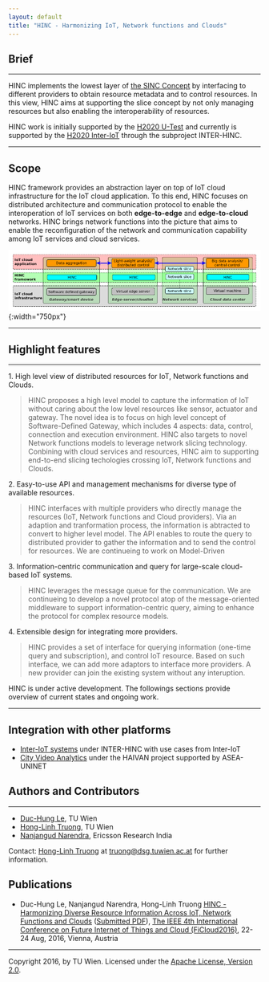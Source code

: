 ```yaml
---
layout: default
title: "HINC - Harmonizing IoT, Network functions and Clouds"
---
```



## Brief

---

HINC implements the lowest layer of [the SINC Concept](http://sincconcept.github.io) by interfacing to different providers to obtain resource metadata and to control resources. In this view, HINC aims at supporting the slice concept by not only managing resources but also enabling the interoperability of resources.

HINC work is initially supported by the [H2020 U-Test](www.u-test.eu) and currently is supported by the [H2020 Inter-IoT](http://www.inter-iot-project.eu/) through the subproject INTER-HINC.  


----

## Scope

HINC framework provides an abstraction layer on top of IoT cloud infrastructure for the IoT cloud application. To this end, HINC focuses on distributed architecture and communication protocol to enable the interoperation of IoT services on both **edge-to-edge** and **edge-to-cloud** networks. HINC brings network functions into the picture that aims to enable the reconfiguration of the network and communication capability among IoT services and cloud services.

![scope](images/scope.png "The deployment scope of HINC framework"){:width="750px"}




----

## Highlight features
----
  
1\. High level view of distributed resources for IoT, Network functions and Clouds.

> HINC proposes a high level model to capture the information of IoT without caring about the low level resources like sensor, actuator and gateway. The novel idea is to focus on high level concept of Software-Defined Gateway, which includes 4 aspects: data, control, connection and execution environment. HINC also targets to novel Network functions models to leverage network slicing technology. Conbining with cloud services and resources, HINC aim to supporting end-to-end slicing techologies crossing IoT, Network functions and Clouds.

2\. Easy-to-use API and management mechanisms for diverse type of available resources.

> HINC interfaces with multiple providers who directly manage the resources (IoT, Network functions and Cloud providers). Via an adaption and tranformation process, the information is abtracted to convert to higher level model. The API enables to route the query to distributed provider to gather the information and to send the control for resources. We are continueing to work on Model-Driven

3\. Information-centric communication and query for large-scale cloud-based IoT systems.

> HINC leverages the message queue for the communication. We are continueing to develop a novel protocol atop of the message-oriented middleware to support information-centric query, aiming to enhance the protocol for complex resource models.

4\. Extensible design for integrating more providers.

> HINC provides a set of interface for querying information (one-time query and subscription), and control IoT resource. Based on such interface, we can add more adaptors to interface more providers. A new provider can join the existing system without any interuption.

HINC is under active development. The followings sections provide overview of current states and ongoing work.


---
## Integration with other platforms

- [Inter-IoT systems](http://www.inter-iot-project.eu) under INTER-HINC with use cases from Inter-IoT
- [City Video Analytics](http://haivanuni.github.io/haivan) under the HAIVAN project supported by ASEA-UNINET

## Authors and Contributors
---

- [Duc-Hung Le](http://dsg.tuwien.ac.at/staff/dle/), TU Wien
- [Hong-Linh Truong](http://dsg.tuwien.ac.at/staff/truong/), TU Wien
- [Nanjangud Narendra](https://sites.google.com/site/ncnaren/), Ericsson Research India


Contact: [Hong-Linh Truong](http://dsg.tuwien.ac.at/staff/truong/) at truong@dsg.tuwien.ac.at for further information.

## Publications

- Duc-Hung Le, Nanjangud Narendra, Hong-Linh Truong [HINC - Harmonizing Diverse Resource Information Across IoT, Network Functions and Clouds](http://bit.ly/1Y36tIY) ([Submitted PDF](http://bit.ly/1Y36tIY)), [The IEEE 4th International Conference on Future Internet of Things and Cloud (FiCloud2016)](http://www.ficloud.org/2016/), 22-24 Aug, 2016, Vienna, Austria

---

Copyright 2016, by TU Wien. Licensed under the [Apache License, Version 2.0](http://www.apache.org/licenses/LICENSE-2.0).

